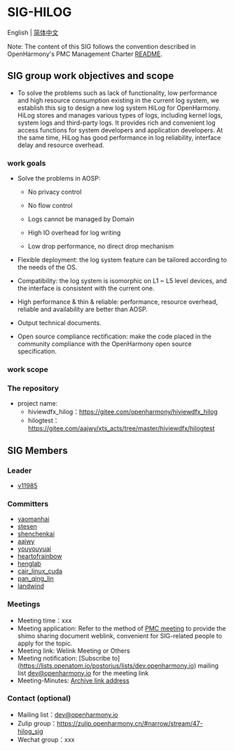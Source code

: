 # SIG-HILOG
English | [简体中文](./sig_template_cn.md)

Note: The content of this SIG follows the convention described in OpenHarmony's PMC Management Charter [README](/zh/pmc.md).

## SIG group work objectives and scope
- To solve the problems such as lack of functionality, low performance and high resource consumption existing in the current log system, we establish this sig to design a new log system HiLog for OpenHarmony. HiLog stores and manages various types of logs, including kernel logs, system logs and third-party logs. It provides rich and convenient log access functions for system developers and application developers. At the same time, HiLog has good performance in log reliability, interface delay and resource overhead.
### work goals
- Solve the problems in AOSP:

  * No privacy control

  * No flow control

  * Logs cannot be managed by Domain

  * High IO overhead for log writing

  * Low drop performance, no direct drop mechanism

- Flexible deployment: the log system feature can be tailored according to the needs of the OS.

- Compatibility: the log system is isomorphic on L1 ~ L5 level devices, and the interface is consistent with the current one.

- High performance & thin & reliable: performance, resource overhead, reliable and availability are better than AOSP.

- Output technical documents.

- Open source compliance rectification: make the code placed in the community compliance with the OpenHarmony open source specification.
### work scope

### The repository 
- project name:
  - hiviewdfx_hilog：https://gitee.com/openharmony/hiviewdfx_hilog
  - hilogtest：https://gitee.com/aajwy/xts_acts/tree/master/hiviewdfx/hilogtest


## SIG Members

### Leader
- [v11985](https://gitee.com/v11985)

### Committers
- [yaomanhai](https://gitee.com/yaomanhai)
- [stesen](https://gitee.com/stesen)
- [shenchenkai](https://gitee.com/shenchenkai)
- [aajwy](https://gitee.com/aajwy)
- [youyouyuai](https://gitee.com/youyouyuai)
- [heartofrainbow](https://gitee.com/heartofrainbow)
- [henglab](https://gitee.com/henglab)
- [cair_linux_cuda](https://gitee.com/cair_linux_cuda)
- [pan_qing_lin](https://gitee.com/pan_qing_lin)
- [landwind](https://gitee.com/landwind)

### Meetings
 - Meeting time：xxx
 - Meeting application: Refer to the method of [PMC meeting](https://gitee.com/dongjinguang/community/blob/master/zh/pmc.md#pmc%E4%BC%9A%E8%AE%AE%E9%93%BE%E6%8E%A5) to provide the shimo sharing document weblink, convenient for SIG-related people to apply for the topic.
 - Meeting link: Welink Meeting or Others
 - Meeting notification: [Subscribe to] (https://lists.openatom.io/postorius/lists/dev.openharmony.io) mailing list dev@openharmony.io for the meeting link
 - Meeting-Minutes: [Archive link address](https://gitee.com/openharmony-sig/sig-content)

### Contact (optional)

- Mailing list：dev@openharmony.io
- Zulip group：https://zulip.openharmony.cn/#narrow/stream/47-hilog_sig
- Wechat group：xxx
